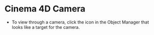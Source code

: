 # Cinema 4D Camera

- To view through a camera, click the icon in the Object Manager that looks like a target for the camera.
